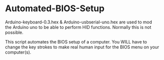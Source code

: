 # Automated-BIOS-Setup


Arduino-keyboard-0.3.hex & Arduino-usbserial-uno.hex are used to mod the Arduino uno to be able to perform HID functions. Normally this is not possible. 


This script automates the BIOS setup of a computer. You WILL have to change the key strokes to make real human input for the BIOS menu on your computer(s).
